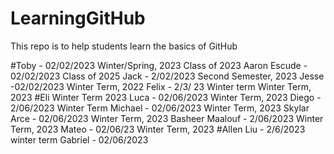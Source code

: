 # LearningGitHub
This repo is to help students learn the basics of GitHub

#Toby - 02/02/2023 Winter/Spring, 2023
Class of 2023
Aaron Escude - 02/02/2023
Class of 2025
Jack - 2/02/2023
Second Semester, 2023 
Jesse -02/02/2023
Winter Term, 2022
Felix - 2/3/ 23 
Winter term
Winter Term, 2023
#Eli Winter Term 2023
Luca  - 02/06/2023 Winter Term, 2023
Diego - 2/06/2023 Winter Term
Michael - 02/06/2023 Winter Term, 2023
Skylar Arce - 02/06/2023 Winter Term, 2023
Basheer Maalouf - 2/06/2023 
Winter Term, 2023
Mateo - 02/06/23 Winter Term, 2023
#Allen Liu - 2/6/2023 winter term
Gabriel - 02/06/2023 


